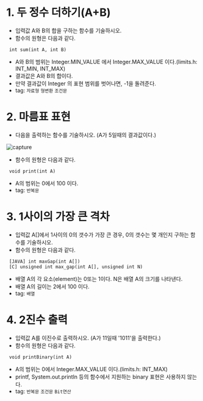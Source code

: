 # 1. 두 정수 더하기(A+B)
* 입력값 A와 B의 합을 구하는 함수를 기술하시오.
* 함수의 원형은 다음과 같다.
```
 int sum(int A, int B)
```
* A와 B의 범위는 Integer.MIN_VALUE 에서 Integer.MAX_VALUE 이다.(limits.h: INT_MIN, INT_MAX)
* 결과값은 A와 B의 합이다.
* 만약 결과값이 Integer 의 표현 범위를 벗어나면, -1을 돌려준다.
* tag: `자료형` `형변환` `조건문`
   
# 2. 마름표 표현
* 다음을 출력하는 함수를 기술하시오. (A가 5일때의 결과값이다.)


 ![capture](https://raw.githubusercontent.com/tinywind/practice-programming/master/grammar/practice-2.PNG "comment")
* 함수의 원형은 다음과 같다.
```
 void print(int A)
```
* A의 범위는 0에서 100 이다.
* tag: `반복문`

# 3. 1사이의 가장 큰 격차
* 입력값 A[]에서 1사이의 0의 갯수가 가장 큰 경우, 0의 갯수는 몇 개인지 구하는 함수를 기술하시오.
* 함수의 원형은 다음과 같다.
```
 [JAVA] int maxGap(int A[])
 [C] unsigned int max_gap(int A[], unsigned int N) 
```
* 배열 A의 각 요소(element)는 0또는 1이다. N은 배열 A의 크기를 나타낸다.
* 배열 A의 길이는 2에서 100 이다.
* tag: `배열`

# 4. 2진수 출력
* 입력값 A를 이진수로 출력하시오. (A가 11일때 '1011'을 출력한다.)
* 함수의 원형은 다음과 같다.
```
 void printBinary(int A)
```
* A의 범위는 0에서 Integer.MAX_VALUE 이다.(limits.h: INT_MAX)
* printf, System.out.println 등의 함수에서 지원하는 binary 표현은 사용하지 않는다.
* tag: `반복문` `조건문` `Bit연산`

